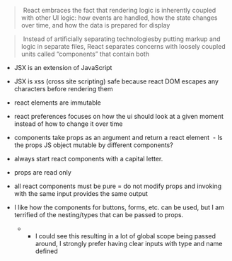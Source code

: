 > React embraces the fact that rendering logic is inherently coupled with other UI logic: how events are handled, how the state changes over time, and how the data is prepared for display

> Instead of artificially separating technologiesby putting markup and logic in separate files, React separates concerns with loosely coupled units called “components” that contain both

- JSX is an extension of JavaScript 
- JSX is xss (cross site scripting) safe because react DOM escapes any characters before rendering them
- react elements are immutable

- react preferences focuses on how the ui should look at a given moment instead of how to change it over time
- components take props as an argument and return a react element  - Is the props JS object mutable by different components? 
- always start react components with a capital letter.
- props are read only
- all react components must be pure = do not modify props and invoking with the same input provides the same output
- I like how the components for buttons, forms, etc. can be used, but I am terrified of the nesting/types that can be passed to props.
  - - I could see this resulting in a lot of global scope being passed around, I strongly prefer having clear inputs with type and name defined